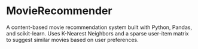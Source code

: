 # MovieRecommender
A content-based movie recommendation system built with Python, Pandas, and scikit-learn. Uses K-Nearest Neighbors and a sparse user-item matrix to suggest similar movies based on user preferences.
